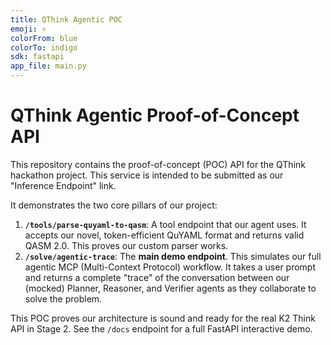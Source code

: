 ```yaml
---
title: QThink Agentic POC
emoji: ⚛️
colorFrom: blue
colorTo: indigo
sdk: fastapi
app_file: main.py
---
```


# QThink Agentic Proof-of-Concept API

This repository contains the proof-of-concept (POC) API for the QThink hackathon project. This service is intended to be submitted as our "Inference Endpoint" link.

It demonstrates the two core pillars of our project:

1.  **`/tools/parse-quyaml-to-qasm`**: A tool endpoint that our agent uses. It accepts our novel, token-efficient QuYAML format and returns valid QASM 2.0. This proves our custom parser works.
2.  **`/solve/agentic-trace`**: The **main demo endpoint**. This simulates our full agentic MCP (Multi-Context Protocol) workflow. It takes a user prompt and returns a complete "trace" of the conversation between our (mocked) Planner, Reasoner, and Verifier agents as they collaborate to solve the problem.

This POC proves our architecture is sound and ready for the real K2 Think API in Stage 2. See the `/docs` endpoint for a full FastAPI interactive demo.
